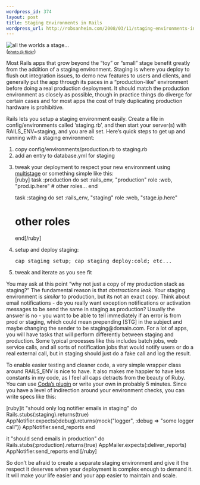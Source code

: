 ```yaml
--- 
wordpress_id: 374
layout: post
title: Staging Environments in Rails
wordpress_url: http://robsanheim.com/2008/03/11/staging-environments-in-rails/
---
```

<p class="right img"><img id="alltheworldsastage..." src="http://farm1.static.flickr.com/57/165488318_e85a287039_m.jpg" alt="all the worlds a stage..." title="" /><br /> (<a style="font-size:75%" href="http://www.flickr.com/photos/wvs/165488318/" title="R. Fraser Elliott Hall on Flickr - Photo Sharing!">photo @ flickr</a>)</p>

<p>Most Rails apps that grow beyond the &#8220;toy&#8221; or &#8220;small&#8221; stage benefit greatly from the addition of a staging environment.  Staging is where you deploy to flush out integration issues, to demo new features to users and clients, and generally put the app through its paces in a &#8220;production-like&#8221; environment before doing a real production deployment.  It should match the production environment as closely as possible, though in practice things do diverge for certain cases and for most apps the cost of truly duplicating production hardware is prohibitive.</p>

<p>Rails lets you setup a staging environment easily.  Create a file in config/environments called &#8216;staging.rb&#8217;, and then start your server(s) with RAILS_ENV=staging, and you are all set.  Here&#8217;s quick steps to get up and running with a staging environment:</p>

<ol>
<li>copy config/environments/production.rb to staging.rb</li>
<li>add an entry to database.yml for staging</li>
<li><p>tweak your deployment to respect your new environment using <a href="http://weblog.jamisbuck.org/2007/7/23/capistrano-multistage">multistage</a> or something simple like this:<br />[ruby]
task :production do
  set :rails_env, "production"
  role :web, "prod.ip.here"
  # other roles...
end

task :staging do
  set :rails_env, "staging"
  role :web, "stage.ip.here"
  # other roles
end[/ruby]</p></li>
<li><p>setup and deploy staging: <pre>cap staging setup; cap staging deploy:cold; etc...</pre></p></li>
<li>tweak and iterate as you see fit</li>
</ol>

<p>You may ask at this point &#8220;why not just a copy of my production stack as staging?&#8221;  The fundamental reason is that <em>abstractions leak</em>.  Your staging environment is <em>similar</em> to production, but its not an exact copy.  Think about email notifications - do you really want exception notifications or activation messages to be send the same in staging as production?  Usually the answer is no - you want to be able to tell immediately if an error is from prod or staging, which could mean prepending [STG] in the subject and maybe changing the sender to be staging@domain.com.  For a lot of apps, you will have tasks that will perform differently between staging and production.  Some typical processes like this includes batch jobs, web service calls, and all sorts of notification jobs that would notify users or do a real external call, but in staging should just do a fake call and log the result.</p>

<p>To enable easier testing and cleaner code, a very simple wrapper class around RAILS_ENV is nice to have.  It also makes me happier to have less constants in my code, as I feel all caps detracts from the beauty of Ruby.  You can use <a href="http://blog.codahale.com/2006/04/09/rails-environments-a-plugin-for-well-rails/" title="Rails Environments: a plugin for, well, Rails | Archives | codablog | Coda Hale">Coda&#8217;s plugin</a> or write your own in probably 5 minutes.  Since you have a level of indirection around your environment checks, you can write specs like this:</p>

[ruby]it "should only log notifier emails in staging" do
  Rails.stubs(:staging).returns(true)
  AppNotifier.expects(:debug).returns(mock("logger", :debug =&gt; "some logger call"))
  AppNotifier.send_reports
end

it "should send emails in production" do
  Rails.stubs(:production).returns(true)
  AppMailer.expects(:deliver_reports)
  AppNotifier.send_reports
end
[/ruby]

<p>So don&#8217;t be afraid to create a separate staging environment and give it the respect it deserves when your deployment is complex enough to demand it.  It will make your life easier and your app easier to maintain and scale.</p>
